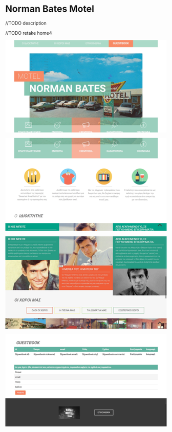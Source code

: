 # Norman Bates Motel

//TODO description

//TODO retake home4



![Home Page](https://github.com/skostaras/NormanBatesMotel/blob/master/Screenshots/home1.jpg)

![Home Page](https://github.com/skostaras/NormanBatesMotel/blob/master/Screenshots/home2.jpg)

![Home Page](https://github.com/skostaras/NormanBatesMotel/blob/master/Screenshots/home3.jpg)

![Home Page](https://github.com/skostaras/NormanBatesMotel/blob/master/Screenshots/home4.jpg)


